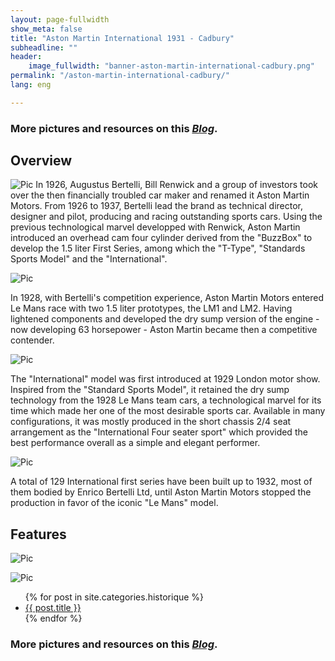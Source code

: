 ```yaml
---
layout: page-fullwidth
show_meta: false
title: "Aston Martin International 1931 - Cadbury"
subheadline: ""
header:
    image_fullwidth: "banner-aston-martin-international-cadbury.png"
permalink: "/aston-martin-international-cadbury/"
lang: eng

---
```


### More pictures and resources on this [*Blog*](https://astonmartink084.blogspot.com/).

## Overview
![Pic](/images/p-aston-martin-international/aston-martin-international-cadbury-1.jpg)
In 1926, Augustus Bertelli, Bill Renwick and a group of investors took over the then financially troubled car maker and renamed it Aston Martin Motors. From 1926 to 1937, Bertelli lead the brand as technical director, designer and pilot, producing and racing outstanding sports cars. Using the previous technological marvel developped with Renwick, Aston Martin introduced an overhead cam four cylinder derived from the "BuzzBox" to develop the 1.5 liter First Series, among which the "T-Type", "Standards Sports Model" and the "International".

![Pic](/images/p-aston-martin-international/aston-martin-international-cadbury-2.jpg)

In 1928, with Bertelli's competition experience, Aston Martin Motors entered Le Mans race with two 1.5 liter prototypes, the LM1 and LM2. Having lightened components and developed the dry sump version of the engine - now developing 63 horsepower - Aston Martin became then a competitive contender.

![Pic](/images/p-aston-martin-international/aston-martin-international-cadbury-3.jpg)

The "International" model was first introduced at 1929 London motor show. Inspired from the "Standard Sports Model", it retained the dry sump technology from the 1928 Le Mans team cars, a technological marvel for its time which made her one of the most desirable sports car. Available in many configurations, it was mostly produced in the short chassis 2/4 seat arrangement as the "International Four seater sport" which provided the best performance overall as a simple and elegant performer.

![Pic](/images/p-aston-martin-international/aston-martin-international-cadbury-4.jpg)

A total of 129 International first series have been built up to 1932, most of them bodied by Enrico Bertelli Ltd, until Aston Martin Motors stopped the production in favor of the iconic "Le Mans" model.

## Features
![Pic](/images/p-aston-martin-international/aston-martin-international-cadbury-5.jpg)

![Pic](/images/p-aston-martin-international/aston-martin-international-cadbury-6.jpg)

<ul>
    {% for post in site.categories.historique %}
    <li><a href="{{ site.url }}{{ site.baseurl }}{{ post.url }}">{{ post.title }}</a></li>
    {% endfor %}
</ul>

### More pictures and resources on this [*Blog*](https://astonmartink084.blogspot.com/).
